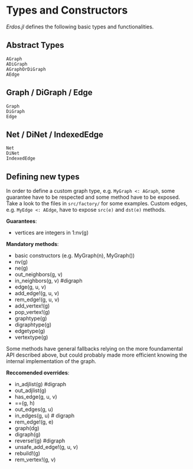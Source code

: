 # Types and Constructors
*Erdos.jl* defines the following basic types and functionalities.

## Abstract Types

```@docs
AGraph
ADiGraph
AGraphOrDiGraph
AEdge
```

## Graph / DiGraph / Edge

```@docs
Graph
DiGraph
Edge
```

## Net / DiNet / IndexedEdge

```@docs
Net
DiNet
IndexedEdge
```

## Defining new types
In order to define a custom graph type, e.g. `MyGraph <: AGraph`, some guarantee have to be respected and some method have to be exposed. Take a look to the files in `src/factory/` for some examples. Custom edges, e.g. `MyEdge <: AEdge`,  have to expose `src(e)` and `dst(e)` methods.

**Guarantees**:
- vertices are integers in 1:nv(g)

**Mandatory methods**:
- basic constructors (e.g. MyGraph(n), MyGraph())
- nv(g)
- ne(g)
- out_neighbors(g, v)
- in_neighbors(g, v) #digraph
- edge(g, u, v)
- add_edge!(g, u, v)
- rem_edge!(g, u, v)
- add_vertex!(g)
- pop_vertex!(g)
- graphtype(g)
- digraphtype(g)
- edgetype(g)
- vertextype(g)

Some methods have general fallbacks relying on the more foundamental API described above, but could probably made more efficient knowing the internal
implementation of the graph.

**Reccomended overrides**:
- in_adjlist(g) #digraph
- out_adjlist(g)
- has_edge(g, u, v)
- ==(g, h)
- out_edges(g, u)
- in_edges(g, u) # digraph
- rem_edge!(g, e)
- graph(dg)
- digraph(g)
- reverse!(g) #digraph
- unsafe_add_edge!(g, u, v)
- rebuild!(g)
- rem_vertex!(g, v)
